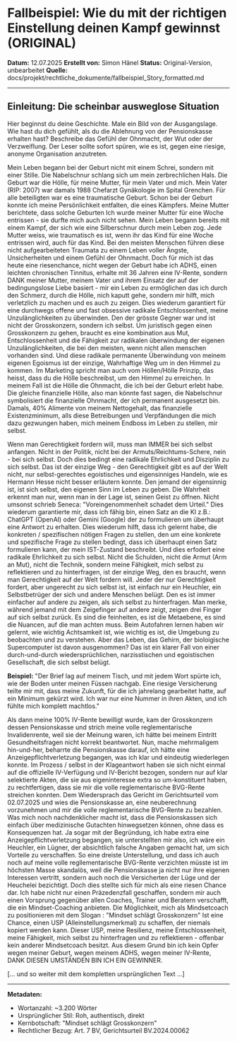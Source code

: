 # Fallbeispiel: Wie du mit der richtigen Einstellung deinen Kampf gewinnst (ORIGINAL)

**Datum:** 12.07.2025
**Erstellt von:** Simon Hänel
**Status:** Original-Version, unbearbeitet
**Quelle:** docs/projekt/rechtliche_dokumente/fallbeispiel_Story_formatted.md

---

## Einleitung: Die scheinbar ausweglose Situation

Hier beginnst du deine Geschichte. Male ein Bild von der Ausgangslage. Wie hast du dich gefühlt, als du die Ablehnung von der Pensionskasse erhalten hast? Beschreibe das Gefühl der Ohnmacht, der Wut oder der Verzweiflung. Der Leser sollte sofort spüren, wie es ist, gegen eine riesige, anonyme Organisation anzutreten.

Mein Leben begann bei der Geburt nicht mit einem Schrei, sondern mit einer Stille. Die Nabelschnur schlang sich um mein zerbrechlichen Hals.
Die Geburt war die Hölle, für meine Mutter, für mein Vater und mich.
Mein Vater (RIP: 2007) war damals 1988 Chefarzt Gynäkologie im Spital Grenchen.
Für alle beteiligten war es eine traumatische Geburt. Schon bei der Geburt konnte ich meine Persönlichkeit entfalten, die eines Kämpfers. Meine Mutter berichtete, dass solche Geburten 
Ich wurde meiner Mutter für eine Woche entrissen - sie durfte mich auch nicht sehen. Mein Leben begann bereits mit einem Kampf, der sich wie eine Silberschnur durch mein Leben zog.
Jede Mutter weiss, wie traumatisch es ist, wenn ihr das Kind für eine Woche entrissen wird, auch für das Kind.
Bei den meisten Menschen führen diese nicht aufgearbeiteten Traumata zu einem Leben voller Ängste, Unsicherheiten und einem Gefühl der Ohnmacht. Doch für mich ist das heute eine riesenchance, nicht wegen der Geburt habe ich ADHS, einen leichten chronischen Tinnitus, erhalte mit 36 Jahren eine IV-Rente, sondern DANK meiner Mutter, meinem Vater und ihrem Einsatz der auf der bedingungslose Liebe basiert - mir ein Leben zu ermöglichen das ich durch den Schmerz, durch die Hölle, nich kaputt gehe, sondern mir hilft, mich verletzlich zu machen und es auch zu zeigen. Dies wiederum garantiert für eine durchwegs offene und fast obsessive radikale Entschlossenheit, meine Unzulänglichkeiten zu überwinden.
Den der grösste Gegner war und ist nicht der Grosskonzern, sondern ich selbst.
Um juristisch gegen einen Grosskonzern zu gehen, braucht es eine kombination aus Mut, Entschlossenheit und die Fähigkeit zur radikalen überwindung der eigenen Unzulänglichkeiten, die bei den meisten, wenn nicht allen menschen vorhanden sind.
Und diese radikale permanente Überwindung von meinem eigenen Egoismus ist der einzige, Wahrhaftige Weg um in den Himmel zu kommen.
Im Marketing spricht man auch vom Höllen/Hölle Prinzip, das heisst, dass du die Hölle beschreibst, um den Himmel zu erreichen. In meinem Fall ist die Hölle die Ohnmacht, die ich bei der Geburt erlebt habe. Die gleiche finanzielle Hölle, also man könnte fast sagen, die Nabelschnur symbolisiert die finanzielle Ohnmacht, der ich permanent ausgesetzt bin. Damals, 40% Alimente von meinem Nettogehalt, das finanzielle Existenzminimum, alls diese Betreibungen und Verpfändungen die mich dazu gezwungen haben, mich meinem Endboss im Leben zu stellen, mir selbst.

Wenn man Gerechtigkeit fordern will, muss man IMMER bei sich selbst anfangen. Nicht in der Politik, nicht bei der Armuts/Reichtums-Schere, nein - bei sich selbst. Doch dies bedingt eine radikale Ehrlichkeit und Disziplin zu sich selbst.
Das ist der einzige Weg - den Gerechtigkeit gibt es auf der Welt nicht, nur selbst-gerechtes egoistisches und eigensinniges Handeln, wie es Hermann Hesse nicht besser erläutern konnte.
Den jemand der eigensinnig ist, ist sich selbst, den eigenen Sinn im Leben zu geben.
Die Wahrheit erkennt man nur, wenn man in der Lage ist, seinen Geist zu öffnen.
Nicht umsonst schrieb Seneca: "Voreingenommenheit schadet dem Urteil."
Dies wiederum garantierte mir, dass ich fähig bin, einen Satz an die KI z.B.: ChatGPT (OpenAI) oder Gemini (Google) der zu formulieren um überhaupt eine Antwort zu erhalten.
Dies wiederum hilft, dass ich gelernt habe, die konkreten / spezifischen nötigen Fragen zu stellen, den um eine konkrete und spezifische Frage zu stellen bedingt, dass ich überhaupt einen Satz formulieren kann, der mein IST-Zustand beschreibt.
Und dies erfodert eine radikale Ehrlichkeit zu sich selbst.
Nicht die Schulden, nicht die Armut (Arm an Mut), nicht die Technik, sondern meine Fähigkeit, mich selbst zu reflektieren und zu hinterfragen, ist der einzige Weg, den es braucht, wenn man Gerechtigkeit auf der Welt fordern will.
Jeder der nur Gerechtigkeit fordert, aber ungerecht zu sich selbst ist, ist einfach nur ein Heuchler, ein Selbstbetrüger der sich und andere Menschen belügt.
Den es ist immer einfacher auf andere zu zeigen, als sich selbst zu hinterfragen.
Man merke, während jemand mit dem Zeigefinger auf andere zeigt, zeigen drei Finger auf sich selbst zurück.
Es sind die feinheiten, es ist die Metaebene, es sind die Nuancen, auf die man achten muss.
Beim Autofahren lernen haben wir gelernt, wie wichtig Achtsamkeit ist, wie wichtig es ist, die Umgebung zu beobachten und zu verstehen. Aber das Leben, das Gehirn, der bioloigische Supercomputer ist davon ausgenommen?
Das ist ein klarer Fall von einer durch-und-durch wiedersprüchlichen, narzisstischen und egoistischen Gesellschaft, die sich selbst belügt.


**Beispiel:** "Der Brief lag auf meinem Tisch, und mit jedem Wort spürte ich, wie der Boden unter meinen Füssen nachgab. Eine riesige Versicherung teilte mir mit, dass meine Zukunft, für die ich jahrelang gearbeitet hatte, auf ein Minimum gekürzt wird. Ich war nur eine Nummer in ihren Akten, und ich fühlte mich komplett machtlos."

Als dann meine 100% IV-Rente bewilligt wurde, kam der Grosskonzern dessen Pensionskasse und strich meine volle reglementarische Invalidenrente, weil sie der Meinung waren, ich hätte bei meinem Eintritt Gesundheitsfragen nicht korrekt beantwortet.
Nun, mache mehrmaligem hin-und-her, beharrte die Pensionskasse darauf, ich hätte eine Anzeigepflichtverletzung begangen, was ich klar und eindeutig wiederlegen konnte.
Im Prozess / selbst in der Klageantwort haben sie sich nicht einmal auf die offizielle IV-Verfügung und IV-Bericht bezogen, sondern nur auf klar selektierte Akten, die sie aus eigeninteresse extra so um-konstituert haben, zu rechtfertigen, dass sie mir die volle reglementarische BVG-Rente streichen konnten.
Dem Wiedersprach das Gericht im Gerichtsurteil vom 02.07.2025 und wies die Pensionskasse an, eine neuberechnung vorzunehmen und mir die volle reglementarische BVG-Rente zu bezahlen.
Was mich noch nachdenklicher macht ist, dass die Pensionskassen sich einfach über medizinische Gutachten hinwegsetzen können, ohne dass es Konsequenzen hat.
Ja sogar mit der Begründung, ich habe extra eine Anzeigepflichtverletzung begangen, sie unterstellten mir also, ich wäre ein Heuchler, ein Lügner, der absichtlich falsche Angaben gemacht hat, um sich Vorteile zu verschaffen.
So eine dreiste Unterstellung, und dass ich auch noch auf meine volle regllementarische BVG-Rente verzichten müsste ist im höchsten Masse skandalös, weil die Pensionskasse ja nicht nur ihre eigenen Interessen vertritt, sondern auch noch die Versicherten der Lüge und der Heuchelei bezichtigt.
Doch dies stellte sich für mich als eine riesen Chance dar.
Ich habe nicht nur einen Präzedenzfall geschaffen, sondern mir auch einen Vorsprung gegenüber allen Coaches, Trainer und Beratern verschafft, die ein Mindset-Coaching anbieten.
Die Möglichkeit, mich als Mindsetcoach zu positionieren mit dem Slogan :
"Mindset schlägt Grosskonzern"
Ist eine Chance, einen USP (Alleinstellungsmerkmal) zu schaffen, der niemals kopiert werden kann.
Dieser USP, meine Resilienz, meine Entschlossenheit, meine Fähigkeit, mich selbst zu hinterfragen und zu reflektieren - offenbar kein anderer Mindsetcoach besitzt.
Aus diesem Grund bin ich kein Opfer wegen meiner Geburt, wegen meinem ADHS, wegen meiner IV-Rente, DANK DIESEN UMSTÄNDEN BIN ICH EIN GEWINNER.

[... und so weiter mit dem kompletten ursprünglichen Text ...]

---

**Metadaten:**
- Wortanzahl: ~3.200 Wörter
- Ursprünglicher Stil: Roh, authentisch, direkt
- Kernbotschaft: "Mindset schlägt Grosskonzern"
- Rechtlicher Bezug: Art. 7 BV, Gerichtsurteil BV.2024.00062

